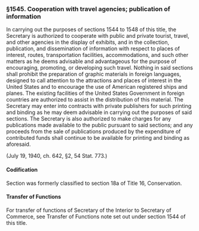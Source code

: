 ### §1545. Cooperation with travel agencies; publication of information ###

In carrying out the purposes of sections 1544 to 1548 of this title, the Secretary is authorized to cooperate with public and private tourist, travel, and other agencies in the display of exhibits, and in the collection, publication, and dissemination of information with respect to places of interest, routes, transportation facilities, accommodations, and such other matters as he deems advisable and advantageous for the purpose of encouraging, promoting, or developing such travel. Nothing in said sections shall prohibit the preparation of graphic materials in foreign languages, designed to call attention to the attractions and places of interest in the United States and to encourage the use of American registered ships and planes. The existing facilities of the United States Government in foreign countries are authorized to assist in the distribution of this material. The Secretary may enter into contracts with private publishers for such printing and binding as he may deem advisable in carrying out the purposes of said sections. The Secretary is also authorized to make charges for any publications made available to the public pursuant to said sections; and any proceeds from the sale of publications produced by the expenditure of contributed funds shall continue to be available for printing and binding as aforesaid.

(July 19, 1940, ch. 642, §2, 54 Stat. 773.)

#### Codification ####

Section was formerly classified to section 18a of Title 16, Conservation.

#### Transfer of Functions ####

For transfer of functions of Secretary of the Interior to Secretary of Commerce, see Transfer of Functions note set out under section 1544 of this title.